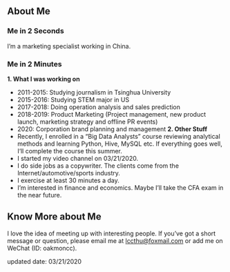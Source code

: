 ## About Me

### Me in 2 Seconds
I’m a marketing specialist working in China.

### Me in 2 Minutes
**1. What I was working on**
- 2011-2015: Studying journalism in Tsinghua University
- 2015-2016: Studying STEM major in US
- 2017-2018: Doing operation analysis and sales prediction
- 2018-2019: Product Marketing (Project management, new product launch, marketing strategy and offline PR events)
- 2020: Corporation brand planning and management
**2. Other Stuff**
- Recently, I enrolled in a “Big Data Analysts” course reviewing analytical methods and learning Python, Hive, MySQL etc. If everything goes well, I‘ll complete the course this summer.
- I started my video channel on 03/21/2020. 
- I do side jobs as a copywriter. The clients come from the Internet/automotive/sports industry. 
- I exercise at least 30 minutes a day.
- I’m interested in finance and economics. Maybe I’ll take the CFA exam in the near future. 

## Know More about Me
I love the idea of meeting up with interesting people. If you’ve got a short message or question, please email me at lccthu@foxmail.com or add me on WeChat (ID: oakmoncc). 



updated date: 03/21/2020
